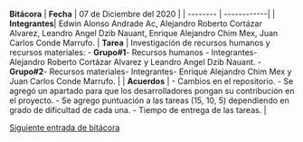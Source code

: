 **Bitácora**
| **Fecha**  | 07 de Diciembre del 2020 |
| -------- | ------------|
| **Integrantes**| Edwin Alonso Andrade Ac, Alejandro Roberto Cortázar Alvarez, Leandro Angel Dzib Nauant, Enrique Alejandro Chim Mex, Juan Carlos Conde Marrufo. 
| **Tarea** | Investigación de recursos humanos y recursos materiales:   - **Grupo#1**- Recursos humanos - Integrantes-  Alejandro Roberto Cortázar Alvarez y Leandro Angel Dzib Nauant.    -**Grupo#2**- Recursos materiales- Integrantes- Enrique Alejandro Chim Mex y Juan Carlos Conde Marrufo. |
| **Acuerdos** | - Cambios en el repositorio. - Se agregó un apartado para que los desarrolladores pongan su contribución en el proyecto. - Se agrego puntuación a las tareas (15, 10, 5) dependiendo en grado de dificultad de cada una. - Tiempo de entrega de las tareas.  | 

[Siguiente entrada de bitácora](https://github.com/Edwin-Lines/Proyecto-And-Then...-/blob/main/Documentaci%C3%B3n/Bit%C3%A1coras/Bit%C3%A1coras%20de%20Segunda%20Entrega/2.%20D%C3%ADa%2017%20de%20diciembre%20del%202020.md "Siguiente entrada de bitácora")
